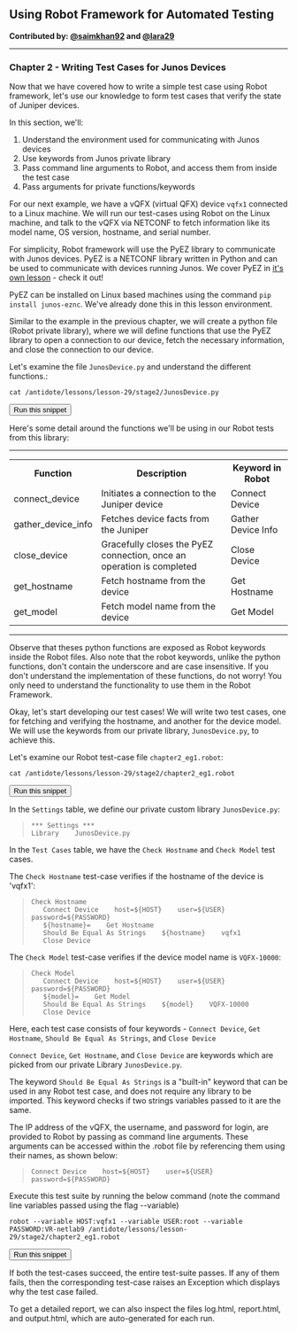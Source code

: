 ## Using Robot Framework for Automated Testing

**Contributed by: [@saimkhan92](https://github.com/saimkhan92) and [@lara29](https://github.com/lara29)**

---

### Chapter 2 - Writing Test Cases for Junos Devices

Now that we have covered how to write a simple test case using Robot framework, let's use our knowledge to form test cases that verify the state of Juniper devices.

In this section, we'll:

1. Understand the environment used for communicating with Junos devices
2. Use keywords from Junos private library
3. Pass command line arguments to Robot, and access them from inside the test case
4. Pass arguments for private functions/keywords

For our next example, we have a vQFX (virtual QFX) device `vqfx1` connected to a Linux machine. We will run our test-cases using Robot on the Linux machine, and talk to the vQFX via NETCONF to fetch information like its model name, OS version, hostname, and serial number.

For simplicity, Robot framework will use the PyEZ library to communicate with Junos devices. PyEZ is a NETCONF library written in Python and can be used to communicate with devices running Junos. We cover PyEZ in <a href="/labs/?lessonId=16&lessonStage=1" target="_blank">it's own lesson</a> - check it out!

PyEZ can be installed on Linux based machines using the command  `pip install junos-eznc`. We've already done this in this lesson environment.

Similar to the example in the previous chapter, we will create a python file (Robot private library), where we will define functions that use the PyEZ library to open a connection to our device, fetch the necessary information, and close the connection to our device.

Let's examine the file `JunosDevice.py` and understand the different functions.:
```
cat /antidote/lessons/lesson-29/stage2/JunosDevice.py
```
<button type="button" class="btn btn-primary btn-sm" onclick="runSnippetInTab('linux1', 0)">Run this snippet</button>

Here's some detail around the functions we'll be using in our Robot tests from this library:

---

<table style="width:100%">
  <tr>
    <th>Function</th>
    <th>Description</th>
    <th>Keyword in Robot</th>
  </tr>
  <tr>
    <td>connect_device</td>
    <td>Initiates a connection to the Juniper device</td>
    <td>Connect Device</td>
  </tr>
  <tr>
    <td>gather_device_info</td>
    <td>Fetches device facts from the Juniper</td>
    <td>Gather Device Info</td>
  </tr>
  <tr>
    <td>close_device</td>
    <td>Gracefully closes the PyEZ connection, once an operation is completed</td>
    <td>Close Device</td>
  </tr>
  <tr>
    <td>get_hostname</td>
    <td>Fetch hostname from the device</td>
    <td>Get Hostname</td>
  </tr>
  <tr>
    <td>get_model</td>
    <td>Fetch model name from the device</td>
    <td>Get Model</td>
  </tr>
</table>

---

Observe that theses python functions are exposed as Robot keywords inside the Robot files. Also note that the robot keywords, unlike the python functions, don't contain the underscore and are case insensitive. If you don't understand the implementation of these functions, do not worry! You only need to understand the functionality to use them in the Robot Framework.

Okay, let's start developing our test cases! We will write two test cases, one for fetching and verifying the hostname, and another for the device model. We will use the keywords from our private library, `JunosDevice.py`, to achieve this.

Let's examine our Robot test-case file `chapter2_eg1.robot`:

```
cat /antidote/lessons/lesson-29/stage2/chapter2_eg1.robot
```
<button type="button" class="btn btn-primary btn-sm" onclick="runSnippetInTab('linux1', 1)">Run this snippet</button>

In the `Settings` table, we define our private custom library `JunosDevice.py`:

>```
>*** Settings ***
>Library    JunosDevice.py
>```

In the `Test Cases` table, we have the `Check Hostname` and `Check Model` test cases.

The `Check Hostname` test-case verifies if the hostname of the device is 'vqfx1':

>```
>Check Hostname
>    Connect Device    host=${HOST}    user=${USER}    password=${PASSWORD}
>    ${hostname}=    Get Hostname
>    Should Be Equal As Strings    ${hostname}    vqfx1
>    Close Device
>```

The `Check Model` test-case verifies if the device model name is `VQFX-10000`:

>```
>Check Model
>    Connect Device    host=${HOST}    user=${USER}    password=${PASSWORD}
>    ${model}=    Get Model
>    Should Be Equal As Strings    ${model}    VQFX-10000
>    Close Device
>```

Here, each test case consists of four keywords - `Connect Device`, `Get Hostname`, `Should Be Equal As Strings`, and `Close Device`

`Connect Device`, `Get Hostname`, and `Close Device` are keywords which are picked from our private Library `JunosDevice.py`.

The keyword `Should Be Equal As Strings` is a "built-in" keyword that can be used in any Robot test case, and does not require any library to be imported. This keyword checks if two strings variables passed to it are the same.

The IP address of the vQFX, the username, and password for login, are provided to Robot by passing as command line arguments. These arguments can be accessed within the .robot file by referencing them using their names, as shown below:

>```
>Connect Device    host=${HOST}    user=${USER}    password=${PASSWORD}
>```

Execute this test suite by running the below command (note the command line variables passed using the flag --variable)

```
robot --variable HOST:vqfx1 --variable USER:root --variable PASSWORD:VR-netlab9 /antidote/lessons/lesson-29/stage2/chapter2_eg1.robot
```
<button type="button" class="btn btn-primary btn-sm" onclick="runSnippetInTab('linux1', 6)">Run this snippet</button>

If both the test-cases succeed, the entire test-suite passes. If any of them fails, then the corresponding test-case raises an Exception which displays why the test case failed.

To get a detailed report, we can also inspect the files log.html, report.html, and output.html, which are auto-generated for each run.
